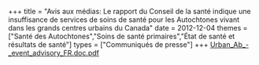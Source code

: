 +++
title = "Avis aux médias: Le rapport du Conseil de la santé indique une insuffisance de services de soins de santé  pour les Autochtones vivant dans les grands centres urbains du Canada"
date = 2012-12-04
themes = ["Santé des Autochtones","Soins de santé primaires","État de santé et résultats de santé"]
types = ["Communiqués de presse"]
+++
[Urban\_Ab\_-\_event\_advisory\_FR.doc.pdf](/files/Urban_Ab_-_event_advisory_FR.doc.pdf)
